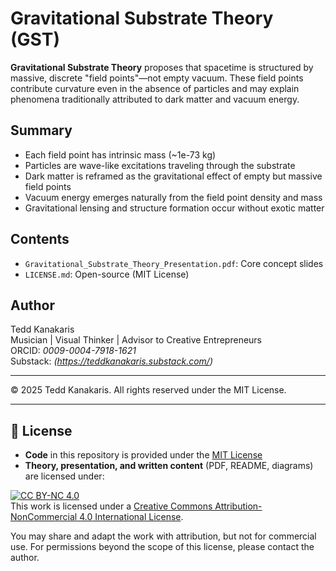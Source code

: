 # Gravitational Substrate Theory (GST)

**Gravitational Substrate Theory** proposes that spacetime is structured by massive, discrete "field points"—not empty vacuum. These field points contribute curvature even in the absence of particles and may explain phenomena traditionally attributed to dark matter and vacuum energy.

## Summary

- Each field point has intrinsic mass (~1e-73 kg)
- Particles are wave-like excitations traveling through the substrate
- Dark matter is reframed as the gravitational effect of empty but massive field points
- Vacuum energy emerges naturally from the field point density and mass
- Gravitational lensing and structure formation occur without exotic matter

## Contents

- `Gravitational_Substrate_Theory_Presentation.pdf`: Core concept slides
- `LICENSE.md`: Open-source (MIT License)

## Author

Tedd Kanakaris  
Musician | Visual Thinker | Advisor to Creative Entrepreneurs  
ORCID: _0009-0004-7918-1621_  
Substack: _(https://teddkanakaris.substack.com/)_

---

© 2025 Tedd Kanakaris. All rights reserved under the MIT License.

---

## 📜 License

- **Code** in this repository is provided under the [MIT License](LICENSE.md)
- **Theory, presentation, and written content** (PDF, README, diagrams) are licensed under:

[![CC BY-NC 4.0](https://licensebuttons.net/l/by-nc/4.0/88x31.png)](https://creativecommons.org/licenses/by-nc/4.0/)  
This work is licensed under a [Creative Commons Attribution-NonCommercial 4.0 International License](https://creativecommons.org/licenses/by-nc/4.0/).

You may share and adapt the work with attribution, but not for commercial use. For permissions beyond the scope of this license, please contact the author.

